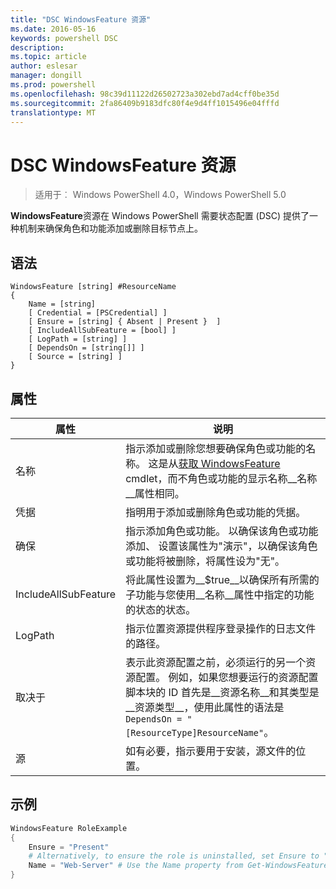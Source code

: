 ```yaml
---
title: "DSC WindowsFeature 资源"
ms.date: 2016-05-16
keywords: powershell DSC
description: 
ms.topic: article
author: eslesar
manager: dongill
ms.prod: powershell
ms.openlocfilehash: 98c39d11122d26502723a302ebd7ad4cff0be35d
ms.sourcegitcommit: 2fa86409b9183dfc80f4e9d4ff1015496e04fffd
translationtype: MT
---
```

# DSC WindowsFeature 资源

> 适用于︰ Windows PowerShell 4.0，Windows PowerShell 5.0

**WindowsFeature**资源在 Windows PowerShell 需要状态配置 (DSC) 提供了一种机制来确保角色和功能添加或删除目标节点上。

## 语法

```
WindowsFeature [string] #ResourceName
{
    Name = [string]
    [ Credential = [PSCredential] ]
    [ Ensure = [string] { Absent | Present }  ]
    [ IncludeAllSubFeature = [bool] ]
    [ LogPath = [string] ]
    [ DependsOn = [string[]] ]
    [ Source = [string] ]
}
```

## 属性

|  属性  |  说明   | 
|---|---| 
| 名称| 指示添加或删除您想要确保角色或功能的名称。 这是从[获取 WindowsFeature](https://technet.microsoft.com/en-us/library/jj205469.aspx) cmdlet，而不角色或功能的显示名称__名称__属性相同。| 
| 凭据| 指明用于添加或删除角色或功能的凭据。| 
| 确保| 指示添加角色或功能。 以确保该角色或功能添加、 设置该属性为"演示"，以确保该角色或功能将被删除，将属性设为"无"。| 
| IncludeAllSubFeature| 将此属性设置为__$true__以确保所有所需的子功能与您使用__名称__属性中指定的功能的状态的状态。| 
| LogPath| 指示位置资源提供程序登录操作的日志文件的路径。| 
| 取决于| 表示此资源配置之前，必须运行的另一个资源配置。 例如，如果您想要运行的资源配置脚本块的 ID 首先是__资源名称__和其类型是__资源类型__，使用此属性的语法是`DependsOn = "[ResourceType]ResourceName"`。| 
| 源| 如有必要，指示要用于安装，源文件的位置。| 

## 示例
```powershell
WindowsFeature RoleExample
{
    Ensure = "Present" 
    # Alternatively, to ensure the role is uninstalled, set Ensure to "Absent"
    Name = "Web-Server" # Use the Name property from Get-WindowsFeature  
}
```

